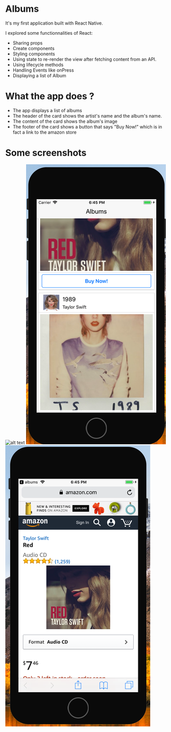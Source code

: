 # Albums
It's my first application built with React Native.

I explored some functionnalities of React:
- Sharing props
- Create components
- Styling components
- Using state to re-render the view after fetching content from an API.
- Using lifecycle methods
- Handling Events like onPress
- Displaying a list of Album

# What the app does ?

- The app displays a list of albums
- The header of the card shows the artist's name and the album's name. 
- The content of the card shows the album's image
- The footer of the card shows a button that says "Buy Now!" which is in fact a link to the amazon store

# Some screenshots

![alt text](https://github.com/mathieubrmd/Albums-ReactNative/blob/master/app-screenshots/albums_1.png)
![alt text](https://github.com/mathieubrmd/Albums-ReactNative/blob/master/app-screenshots/albums_2.png)
![alt text](https://github.com/mathieubrmd/Albums-ReactNative/blob/master/app-screenshots/amazon.png)
